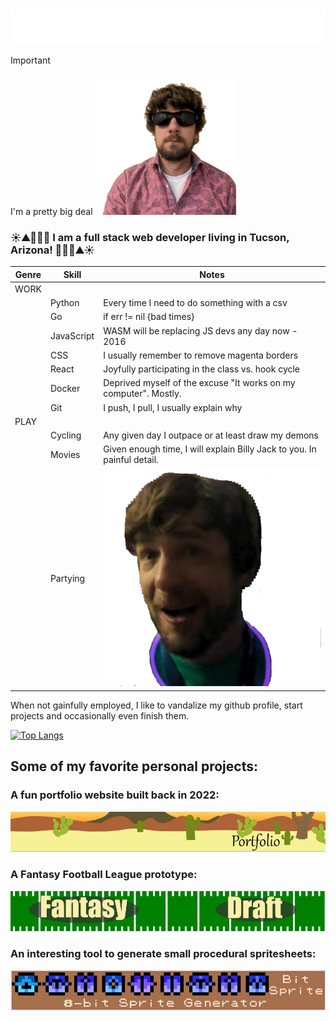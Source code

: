 # <picture>
  <source media="(prefers-color-scheme: dark)" srcset="./assets/obligatory-web-dev.svg">
  <source media="(prefers-color-scheme: light)" srcset="./assets/obligatory-web-dev-light.svg">
  <img alt="Michael Gardner, Developer" src="./assets/obligatory-web-dev.svg">
</picture>

> [!IMPORTANT]
> I'm a pretty big deal
> ![Cool Dude](./assets/CoolGuySmaller.png)

### ☀️⛰️🌵🌵🌵 I am a full stack web developer living in Tucson, Arizona! 🌵🌵🌵⛰️☀️

| Genre | Skill    |  Notes                            | 
|-------|-------|-------------------------------------------|
| WORK     | |
| | Python   | Every time I need to do something with a csv |
| | Go | if err != nil {bad times} |
| | JavaScript | WASM will be replacing JS devs any day now - 2016 |
| | CSS      | I usually remember to remove magenta borders |
| | React    | Joyfully participating in the class vs. hook cycle  |
| | Docker   | Deprived myself of the excuse "It works on my computer".  Mostly. | 
| | Git | I push, I pull, I usually explain why |
| PLAY | |
| | Cycling | Any given day I outpace or at least draw my demons |
| | Movies | Given enough time, I will explain Billy Jack to you. In painful detail. |
| | Partying |  ![Party hard!](./assets/PartyTime.png) |

When not gainfully employed, I like to vandalize my github profile, start projects and occasionally even finish them.

[![Top Langs](https://github-readme-stats.vercel.app/api/top-langs/?username=PhiloTFarnsworth&layout=compact&size_weight=.1&count_weight=.9)](https://github.com/anuraghazra/github-readme-stats)

## Some of my favorite personal projects:

### A fun portfolio website built back in 2022:

[![Portfolio Banner](./assets/banner-port.svg)](https://github.com/PhiloTFarnsworth/Portfolio)

### A Fantasy Football League prototype:

[![Fantasy Draft Banner](./assets/banner-football.svg)](https://github.com/PhiloTFarnsworth/FantasyDraftGo)

### An interesting tool to generate small procedural spritesheets:

[![Bitsprite Banner](./assets/banner-bit.svg)](https://github.com/PhiloTFarnsworth/BitSprite)

